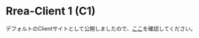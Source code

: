# Rrea-Client 1 (C1)

デフォルトのClientサイトとして公開しましたので、[ここ](https://github.com/kensoz/Rrea-client)を確認してください。
